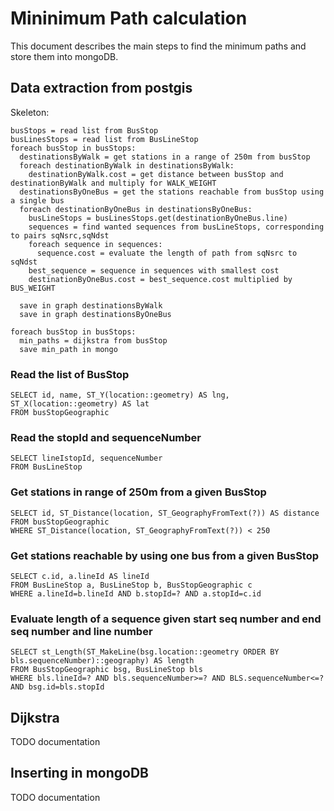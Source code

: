 # Mininimum Path calculation

This document describes the main steps to find the minimum paths and store them into mongoDB.

## Data extraction from postgis

Skeleton:

```
busStops = read list from BusStop
busLinesStops = read list from BusLineStop
foreach busStop in busStops:
  destinationsByWalk = get stations in a range of 250m from busStop
  foreach destinationByWalk in destinationsByWalk:
    destinationByWalk.cost = get distance between busStop and destinationByWalk and multiply for WALK_WEIGHT
  destinationsByOneBus = get the stations reachable from busStop using a single bus
  foreach destinationByOneBus in destinationsByOneBus:
    busLineStops = busLinesStops.get(destinationByOneBus.line)
    sequences = find wanted sequences from busLineStops, corresponding to pairs sqNsrc,sqNdst
    foreach sequence in sequences:
      sequence.cost = evaluate the length of path from sqNsrc to sqNdst
    best_sequence = sequence in sequences with smallest cost
    destinationByOneBus.cost = best_sequence.cost multiplied by BUS_WEIGHT

  save in graph destinationsByWalk
  save in graph destinationsByOneBus

foreach busStop in busStops:
  min_paths = dijkstra from busStop
  save min_path in mongo
```

### Read the list of BusStop

```
SELECT id, name, ST_Y(location::geometry) AS lng, ST_X(location::geometry) AS lat
FROM busStopGeographic
```

### Read the stopId and sequenceNumber

```
SELECT lineIstopId, sequenceNumber
FROM BusLineStop
```

### Get stations in range of 250m from a given BusStop

```
SELECT id, ST_Distance(location, ST_GeographyFromText(?)) AS distance
FROM busStopGeographic
WHERE ST_Distance(location, ST_GeographyFromText(?)) < 250
```

### Get stations reachable by using one bus from a given BusStop

```
SELECT c.id, a.lineId AS lineId
FROM BusLineStop a, BusLineStop b, BusStopGeographic c
WHERE a.lineId=b.lineId AND b.stopId=? AND a.stopId=c.id
```

### Evaluate length of a sequence given start seq number and end seq number and line number

```
SELECT st_Length(ST_MakeLine(bsg.location::geometry ORDER BY bls.sequenceNumber)::geography) AS length
FROM BusStopGeographic bsg, BusLineStop bls
WHERE bls.lineId=? AND bls.sequenceNumber>=? AND BLS.sequenceNumber<=? AND bsg.id=bls.stopId
```

## Dijkstra

TODO documentation

## Inserting in mongoDB

TODO documentation
